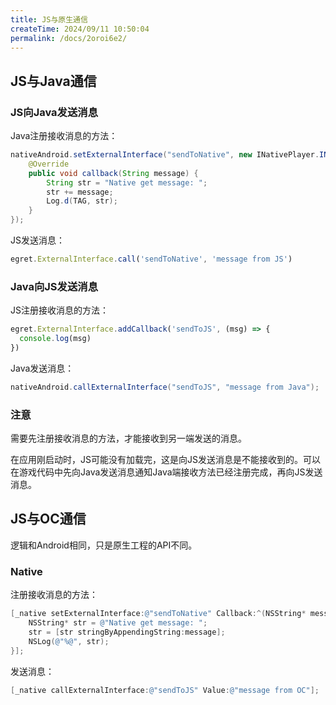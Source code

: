 ```yaml
---
title: JS与原生通信
createTime: 2024/09/11 10:50:04
permalink: /docs/2oroi6e2/
---
```


## JS与Java通信

### JS向Java发送消息

Java注册接收消息的方法：

```java
nativeAndroid.setExternalInterface("sendToNative", new INativePlayer.INativeInterface() {
    @Override
    public void callback(String message) {
        String str = "Native get message: ";
        str += message;
        Log.d(TAG, str);
    }
});
```

JS发送消息：

```javascript
egret.ExternalInterface.call('sendToNative', 'message from JS')
```

### Java向JS发送消息

JS注册接收消息的方法：

```javascript
egret.ExternalInterface.addCallback('sendToJS', (msg) => {
  console.log(msg)
})
```

Java发送消息：

```java
nativeAndroid.callExternalInterface("sendToJS", "message from Java");
```

### 注意
需要先注册接收消息的方法，才能接收到另一端发送的消息。

在应用刚启动时，JS可能没有加载完，这是向JS发送消息是不能接收到的。可以在游戏代码中先向Java发送消息通知Java端接收方法已经注册完成，再向JS发送消息。

## JS与OC通信

逻辑和Android相同，只是原生工程的API不同。

### Native

注册接收消息的方法：

```objective-c
[_native setExternalInterface:@"sendToNative" Callback:^(NSString* message) {
    NSString* str = @"Native get message: ";
    str = [str stringByAppendingString:message];
    NSLog(@"%@", str);
}];
```

发送消息：

```objective-c
[_native callExternalInterface:@"sendToJS" Value:@"message from OC"];
```
